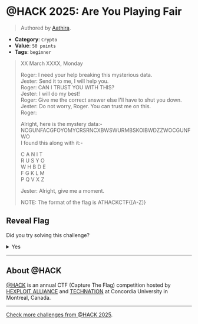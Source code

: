 # @HACK 2025: Are You Playing Fair

> Authored by [Aathira](https://github.com/aathirad).

- **Category**: `Crypto`
- **Value**: `50 points`
- **Tags**: `beginner`

> XX March XXXX, Monday
> 
> Roger: I need your help breaking this mysterious data. <br>
> Jester: Send it to me, I will help you. <br>
> Roger: CAN I TRUST YOU WITH THIS? <br>
> Jester: I will do my best! <br>
> Roger: Give me the correct answer else I'll have to shut you down. <br>
> Jester: Do not worry, Roger. You can trust me on this. <br>
> Roger: <br>
> 
> Alright, here is the mystery data:- NCGUNFACGFOYOMYCRSRNCXBWSWURMBSKOIBWDZZWOCGUNFWO <br>
> I found this along with it:-
> 
> C	A	N	I	T <br>
> R	U	S	Y	O <br>
> W	H	B	D	E <br>
> F	G	K	L	M <br>
> P	Q	V	X	Z 
> <br>
> 
> Jester: Alright, give me a moment.
> 
> NOTE: The format of the flag is ATHACKCTF{[A-Z]}
> 

## Reveal Flag

Did you try solving this challenge?
<details>
<summary>
Yes
</summary>

Did you **REALLY** try solving this challenge?

<details>
<summary>
Yes, I promise!
</summary>

Flag: `ATHACKCTF{MYSTERIOUSCIPHERBROKENBYTHEEXPERTHACKER}`

</details>
</details>


---

## About @HACK
[@HACK](https://athackctf.com/) is an annual CTF (Capture The Flag) competition hosted by [HEXPLOIT ALLIANCE](https://hexploit-alliance.com/) and [TECHNATION](https://technationcanada.ca/) at Concordia University in Montreal, Canada.

---
[Check more challenges from @HACK 2025](https://github.com/athack-ctf/AtHackCTF-2025-Challenges).